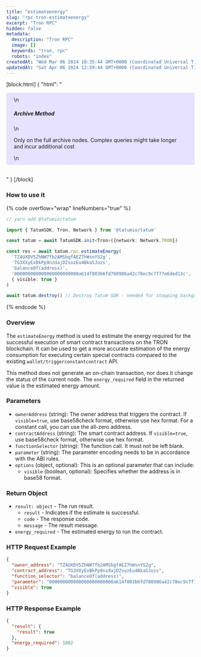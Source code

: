 ```yaml
---
title: "estimateenergy"
slug: "rpc-tron-estimateenergy"
excerpt: "Tron RPC"
hidden: false
metadata: 
  description: "Tron RPC"
  image: []
  keywords: "tron, rpc"
  robots: "index"
createdAt: "Wed Mar 06 2024 10:35:44 GMT+0000 (Coordinated Universal Time)"
updatedAt: "Sat Apr 06 2024 12:59:44 GMT+0000 (Coordinated Universal Time)"
---
```

[block:html]
{
  "html": "<div style="padding: 10px 20px; border-radius: 5px; background-color: #e6e2ff; margin: 0 0 30px 0;">\n  <h5>Archive Method</h5>\n  <p>Only on the full archive nodes. Complex queries might take longer and incur additional cost</p>\n</div>"
}
[/block]


### How to use it

{% code overflow="wrap" lineNumbers="true" %}

```typescript
// yarn add @tatumio/tatum

import { TatumSDK, Tron, Network } from '@tatumio/tatum'

const tatum = await TatumSDK.init<Tron>({network: Network.TRON})

const res = await tatum.rpc.estimateEnergy(
  'TZ4UXDV5ZhNW7fb2AMSbgfAEZ7hWsnYS2g', 
  'TG3XXyExBkPp9nzdajDZsozEu4BkaSJozs', 
  'balanceOf(address)', 
  '000000000000000000000000a614f803b6fd780986a42c78ec9c7f77e6ded13c',
  { visible: true }
)

await tatum.destroy() // Destroy Tatum SDK - needed for stopping background jobs
```

{% endcode %}

### Overview

The `estimateEnergy` method is used to estimate the energy required for the successful execution of smart contract transactions on the TRON blockchain. It can be used to get a more accurate estimation of the energy consumption for executing certain special contracts compared to the existing `wallet/triggerconstantcontract` API.

This method does not generate an on-chain transaction, nor does it change the status of the current node. The `energy_required` field in the returned value is the estimated energy amount.

### Parameters

- `ownerAddress` (string): The owner address that triggers the contract. If `visible=true`, use base58check format, otherwise use hex format. For a constant call, you can use the all-zero address.
- `contractAddress` (string): The smart contract address. If `visible=true`, use base58check format, otherwise use hex format.
- `functionSelector` (string): The function call. It must not be left blank.
- `parameter` (string): The parameter encoding needs to be in accordance with the ABI rules.
- `options` (object, optional): This is an optional parameter that can include:
  - `visible` (boolean, optional): Specifies whether the address is in base58 format.

### Return Object

- `result: object` - The run result.
  - `result` - Indicates if the estimate is successful.
  - `code` - The response code.
  - `message` - The result message.
- `energy_required` - The estimated energy to run the contract.

### HTTP Request Example

```json
{
  "owner_address": "TZ4UXDV5ZhNW7fb2AMSbgfAEZ7hWsnYS2g",
  "contract_address": "TG3XXyExBkPp9nzdajDZsozEu4BkaSJozs",
  "function_selector": "balanceOf(address)",
  "parameter": "000000000000000000000000a614f803b6fd780986a42c78ec9c7f77e6ded13c",
  "visible": true
}
```

### HTTP Response Example

```json
{
  "result": {
    "result": true
  },
  "energy_required": 1082
}
```
